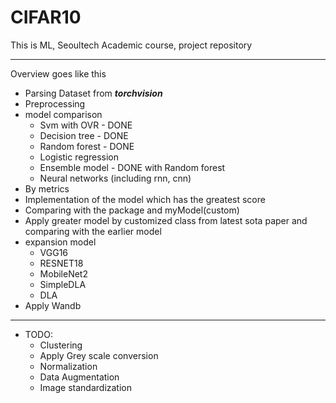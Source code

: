 # CIFAR10
This is ML, Seoultech Academic course, project repository

<hr>

Overview goes like this

* Parsing Dataset from **_torchvision_**
* Preprocessing
* model comparison
  * Svm with OVR - DONE
  * Decision tree - DONE
  * Random forest - DONE
  * Logistic regression
  * Ensemble model - DONE with Random forest
  * Neural networks (including rnn, cnn)
* By metrics
* Implementation of the model which has the greatest score
* Comparing with the package and myModel(custom)
* Apply greater model by customized class from latest sota paper and comparing with the earlier model
* expansion model
  * VGG16
  * RESNET18
  * MobileNet2
  * SimpleDLA
  * DLA
* Apply Wandb

<hr>

* TODO:
  * Clustering
  * Apply Grey scale conversion
  * Normalization
  * Data Augmentation
  * Image standardization